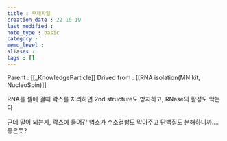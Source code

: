 ```yaml
---
title : 무제파일
creation_date : 22.10.19
last_modified :
note_type : basic
category :
memo_level :
aliases : 
tags : []
---
```


Parent : [[_KnowledgeParticle]]
Drived from : [[RNA isolation(MN kit, NucleoSpin)]]

RNA를 젤에 걸때 락스를 처리하면
2nd structure도 방지하고, RNase의 활성도 막는다

근데 말이 되는게, 락스에 들어간 염소가 수소결합도 막아주고 단백질도 분해하니까.... 좋은듯?